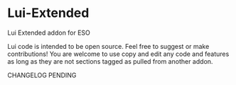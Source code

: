 # Lui-Extended
Lui Extended addon for ESO

Lui code is intended to be open source. Feel free to suggest or make contributions!
You are welcome to use copy and edit any code and features as long as they are not sections tagged as pulled from another addon.

CHANGELOG PENDING
